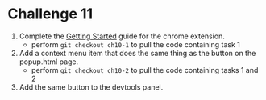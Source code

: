# Challenge 11

1. Complete the [Getting Started](https://developer.chrome.com/docs/extensions/mv3/getstarted/) guide for the chrome extension.
   - perform `git checkout ch10-1` to pull the code containing task 1
2. Add a context menu item that does the same thing as the button on the popup.html page.
    - perform `git checkout ch10-2` to pull the code containing tasks 1 and 2
3. Add the same button to the devtools panel.